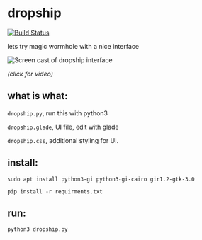 # dropship

[![Build Status](https://travis-ci.org/decentral1se/dropship.svg?branch=main)](https://travis-ci.org/decentral1se/dropship)

lets try magic wormhole with a nice interface

![Screen cast of dropship interface](https://vvvvvvaria.org/~r/dropship0.1.gif)

_(click for video)_

## what is what:

`dropship.py`, run this with python3

`dropship.glade`, UI file, edit with glade

`dropship.css`, additional styling for UI.

## install:

`sudo apt install python3-gi python3-gi-cairo gir1.2-gtk-3.0`

`pip install -r requirments.txt`

## run:

`python3 dropship.py`
